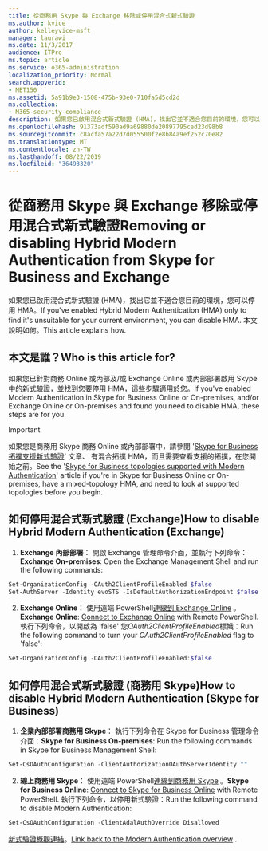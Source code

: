 ```yaml
---
title: 從商務用 Skype 與 Exchange 移除或停用混合式新式驗證
ms.author: kvice
author: kelleyvice-msft
manager: laurawi
ms.date: 11/3/2017
audience: ITPro
ms.topic: article
ms.service: o365-administration
localization_priority: Normal
search.appverid:
- MET150
ms.assetid: 5a91b9e3-1508-475b-93e0-710fa5d5cd2d
ms.collection:
- M365-security-compliance
description: 如果您已啟用混合式新式驗證 (HMA)，找出它並不適合您目前的環境，您可以停用 HMA。 本文說明如何。
ms.openlocfilehash: 91373adf590ad9a69880de20897795ced23d98b8
ms.sourcegitcommit: c8acfa57a22d7d055500f2e8b84a9ef252c70e82
ms.translationtype: MT
ms.contentlocale: zh-TW
ms.lasthandoff: 08/22/2019
ms.locfileid: "36493320"
---
```

# <a name="removing-or-disabling-hybrid-modern-authentication-from-skype-for-business-and-exchange"></a><span data-ttu-id="1cdb5-104">從商務用 Skype 與 Exchange 移除或停用混合式新式驗證</span><span class="sxs-lookup"><span data-stu-id="1cdb5-104">Removing or disabling Hybrid Modern Authentication from Skype for Business and Exchange</span></span>

<span data-ttu-id="1cdb5-105">如果您已啟用混合式新式驗證 (HMA)，找出它並不適合您目前的環境，您可以停用 HMA。</span><span class="sxs-lookup"><span data-stu-id="1cdb5-105">If you've enabled Hybrid Modern Authentication (HMA) only to find it's unsuitable for your current environment, you can disable HMA.</span></span> <span data-ttu-id="1cdb5-106">本文說明如何。</span><span class="sxs-lookup"><span data-stu-id="1cdb5-106">This article explains how.</span></span>
  
## <a name="who-is-this-article-for"></a><span data-ttu-id="1cdb5-107">本文是誰？</span><span class="sxs-lookup"><span data-stu-id="1cdb5-107">Who is this article for?</span></span>

<span data-ttu-id="1cdb5-108">如果您已針對商務 Online 或內部及/或 Exchange Online 或內部部署啟用 Skype 中的新式驗證，並找到您要停用 HMA，這些步驟適用於您。</span><span class="sxs-lookup"><span data-stu-id="1cdb5-108">If you've enabled Modern Authentication in Skype for Business Online or On-premises, and/or Exchange Online or On-premises and found you need to disable HMA, these steps are for you.</span></span>

> [!IMPORTANT]
> <span data-ttu-id="1cdb5-109">如果您是商務用 Skype 商務 Online 或內部部署中，請參閱 '[Skype for Business 拓撲支援新式驗證](https://technet.microsoft.com/en-us/library/mt803262.aspx)' 文章、 有混合拓撲 HMA，而且需要查看支援的拓撲，在您開始之前。</span><span class="sxs-lookup"><span data-stu-id="1cdb5-109">See the '[Skype for Business topologies supported with Modern Authentication](https://technet.microsoft.com/en-us/library/mt803262.aspx)' article if you're in Skype for Business Online or On-premises, have a mixed-topology HMA, and need to look at supported topologies before you begin.</span></span>
  
## <a name="how-to-disable-hybrid-modern-authentication-exchange"></a><span data-ttu-id="1cdb5-110">如何停用混合式新式驗證 (Exchange)</span><span class="sxs-lookup"><span data-stu-id="1cdb5-110">How to disable Hybrid Modern Authentication (Exchange)</span></span>

1. <span data-ttu-id="1cdb5-111">**Exchange 內部部署**： 開啟 Exchange 管理命令介面，並執行下列命令：</span><span class="sxs-lookup"><span data-stu-id="1cdb5-111">**Exchange On-premises**: Open the Exchange Management Shell and run the following commands:</span></span> 

```powershell
Set-OrganizationConfig -OAuth2ClientProfileEnabled $false
Set-AuthServer -Identity evoSTS -IsDefaultAuthorizationEndpoint $false
```

2. <span data-ttu-id="1cdb5-112">**Exchange Online**： 使用遠端 PowerShell[連線到 Exchange Online](https://docs.microsoft.com/en-us/powershell/exchange/exchange-online/connect-to-exchange-online-powershell/connect-to-exchange-online-powershell) 。</span><span class="sxs-lookup"><span data-stu-id="1cdb5-112">**Exchange Online**: [Connect to Exchange Online](https://docs.microsoft.com/en-us/powershell/exchange/exchange-online/connect-to-exchange-online-powershell/connect-to-exchange-online-powershell) with Remote PowerShell.</span></span> <span data-ttu-id="1cdb5-113">執行下列命令，以開啟為 'false' 您*OAuth2ClientProfileEnabled*標幟：</span><span class="sxs-lookup"><span data-stu-id="1cdb5-113">Run the following command to turn your  *OAuth2ClientProfileEnabled*  flag to 'false':</span></span>

```powershell    
Set-OrganizationConfig -OAuth2ClientProfileEnabled:$false
```
    
## <a name="how-to-disable-hybrid-modern-authentication-skype-for-business"></a><span data-ttu-id="1cdb5-114">如何停用混合式新式驗證 (商務用 Skype)</span><span class="sxs-lookup"><span data-stu-id="1cdb5-114">How to disable Hybrid Modern Authentication (Skype for Business)</span></span>

1. <span data-ttu-id="1cdb5-115">**企業內部部署商務用 Skype**： 執行下列命令在 Skype for Business 管理命令介面：</span><span class="sxs-lookup"><span data-stu-id="1cdb5-115">**Skype for Business On-premises**: Run the following commands in Skype for Business Management Shell:</span></span>

```powershell
Set-CsOAuthConfiguration -ClientAuthorizationOAuthServerIdentity ""
```

2. <span data-ttu-id="1cdb5-116">**線上商務用 Skype**： 使用遠端 PowerShell[連線到商務用 Skype](https://docs.microsoft.com/en-us/office365/enterprise/powershell/manage-skype-for-business-online-with-office-365-powershell) 。</span><span class="sxs-lookup"><span data-stu-id="1cdb5-116">**Skype for Business Online**: [Connect to Skype for Business Online](https://docs.microsoft.com/en-us/office365/enterprise/powershell/manage-skype-for-business-online-with-office-365-powershell) with Remote PowerShell.</span></span> <span data-ttu-id="1cdb5-117">執行下列命令，以停用新式驗證：</span><span class="sxs-lookup"><span data-stu-id="1cdb5-117">Run the following command to disable Modern Authentication:</span></span>

```powershell    
Set-CsOAuthConfiguration -ClientAdalAuthOverride Disallowed
```

<span data-ttu-id="1cdb5-118">[新式驗證概觀連結](hybrid-modern-auth-overview.md)。</span><span class="sxs-lookup"><span data-stu-id="1cdb5-118">[Link back to the Modern Authentication overview](hybrid-modern-auth-overview.md) .</span></span> 
  

